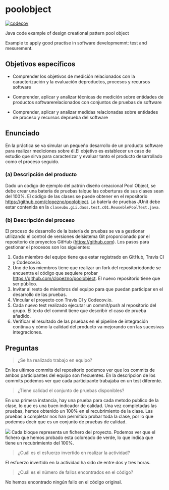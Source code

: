 poolobject
==========


[![codecov](https://codecov.io/gh/SSR1002/poolobject/branch/master/graph/badge.svg)](https://codecov.io/gh/SSR1002/poolobject)


Java code example of  design creational pattern pool object

Example to apply good practise in software developmemnt: test and mesurement.

## Objetivos específicos

 - Comprender los objetivos de medición relacionados con la caracterización y la evaluación deproductos, procesos y recursos software

 - Comprender, aplicar y analizar técnicas de medición sobre entidades de productos softwarerelacionados con conjuntos de pruebas de software

 - Comprender, aplicar y analizar medidas relacionadas sobre entidades de proceso y recursos deprueba del software
 
## Enunciado
En la práctica se va simular un pequeño desarrollo de un producto software para realizar mediciones sobre él.El objetivo es establecer un caso de estudio que sirva para caracterizar y evaluar tanto el producto desarrollado como el proceso seguido.

### (a) Descripción del producto
Dado un código de ejemplo del patrón diseño creacional Pool Object, se debe crear una batería de pruebas talque las coberturas de sus clases sean del 100%. El código de las clases se puede obtener en el repositorio https://github.com/clopezno/poolobject. La batería de pruebas JUnit debe estar contenida en la `claseubu.gii.dass.test.c01.ReuseblePoolTest.java`.

### (b) Descripción del proceso
El proceso de desarrollo de la batería de pruebas se va a gestionar utilizando el control de versiones delsistema Git proporcionado por el repositorio de proyectos GitHub (https://github.com).
Los pasos para gestionar el procesos son los siguientes:
1. Cada miembro del equipo tiene que estar registrado en GitHub, Travis CI y Codecov.io.
2. Uno de los miembros tiene que realizar un fork del repositoriodonde se encuentra el código que sequiere probar https://github.com/clopezno/poolobject. El nuevo repositorio tiene que ser público.
3. Invitar al resto de miembros del equipo para que puedan participar en el desarrollo de las pruebas.
4. Vincular el proyecto con Travis CI y Codecov.io.
5. Cada nuevo test realizado ejecutar un commit/push al repositorio del grupo. El texto del commit tiene que describir el caso de prueba añadido.
6. Verificar el resultado de las pruebas en el pipeline de integración continua y cómo la calidad del producto va mejorando con las sucesivas integraciones.

## Preguntas

> ¿Se ha realizado trabajo en equipo?

En los ultimos commits del repositorio podemos ver que los commits de ambos participantes del equipo son frecuentes. En la descripcion de los commits podemos ver que cada participante trabajaba en un test diferente.


> ¿Tiene calidad el conjunto de pruebas disponibles?

En una primera instancia, hay una prueba para cada metodo publico de la clase, lo que es una buen indicador de calidad.
Una vez completadas las pruebas, hemos obtenido un 100% en el recubrimiento de la clase. Las pruebas a completar nos han permitido probar toda la clase, por lo que podemos decir que es un conjunto de pruebas de calidad.

<img src="https://codecov.io/gh/SSR1002/poolobject/branch/master/graphs/tree.svg">
Cada bloque representa un fichero del proyecto. Podemos ver que el fichero que hemos probado esta coloreado de verde, lo que indica que tiene un recubrimiento del 100%.

> ¿Cuál es el esfuerzo invertido en realizar la actividad?

El esfuerzo invertido en la actividad ha sido de entre dos y tres horas.

> ¿Cuál es el número de fallos encontrados en el código?

No hemos encontrado ningún fallo en el código original.
